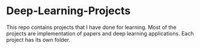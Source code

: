 # Deep-Learning-Projects
This repo contains projects that I have done for learning. Most of the projects are implementation of papers and deep learning applications. Each project has its own folder. 
